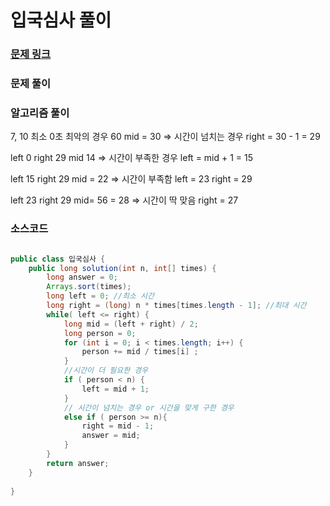 # 입국심사 풀이

### [문제 링크](https://school.programmers.co.kr/learn/courses/30/lessons/43238)

### 문제 풀이



### 알고리즘 풀이

7, 10
최소 0초
최악의 경우 60
mid = 30 => 시간이 넘치는 경우
right = 30 - 1 = 29

left 0
right 29
mid 14 => 시간이 부족한 경우
left = mid + 1 = 15

left 15
right 29
mid = 22 => 시간이 부족함
left = 23 right = 29

left 23
right 29
mid= 56 = 28 => 시간이 딱 맞음
right = 27



### 소스코드
```java

public class 입국심사 {
    public long solution(int n, int[] times) {
        long answer = 0;
        Arrays.sort(times);
        long left = 0; //최소 시간
        long right = (long) n * times[times.length - 1]; //최대 시간
        while( left <= right) {
            long mid = (left + right) / 2;
            long person = 0;
            for (int i = 0; i < times.length; i++) {
                person += mid / times[i] ;
            }
            //시간이 더 필요한 경우
            if ( person < n) {
                left = mid + 1;
            }
            // 시간이 넘치는 경우 or 시간을 맞게 구한 경우
            else if ( person >= n){
                right = mid - 1;
                answer = mid;
            }
        }
        return answer;
    }
    
}

```